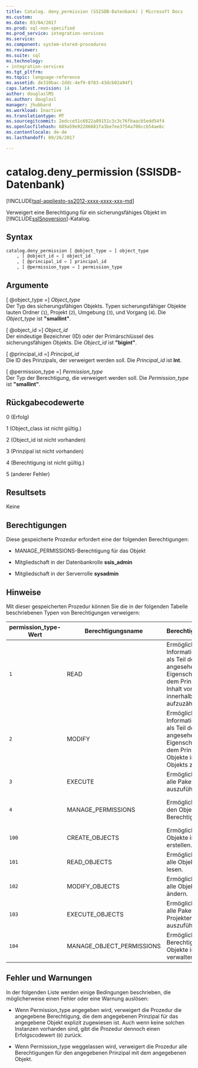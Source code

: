 ```yaml
---
title: Catalog. deny_permission (SSISDB-Datenbank) | Microsoft Docs
ms.custom: 
ms.date: 03/04/2017
ms.prod: sql-non-specified
ms.prod_service: integration-services
ms.service: 
ms.component: system-stored-procedures
ms.reviewer: 
ms.suite: sql
ms.technology:
- integration-services
ms.tgt_pltfrm: 
ms.topic: language-reference
ms.assetid: de310bac-2ddc-4ef9-8783-43dcb02a94f1
caps.latest.revision: 14
author: douglaslMS
ms.author: douglasl
manager: jhubbard
ms.workload: Inactive
ms.translationtype: MT
ms.sourcegitcommit: 2edcce51c6822a89151c3c3c76fbaacb5edd54f4
ms.openlocfilehash: 689a59e92286881fa3be7ee3754a786ccb54ae6c
ms.contentlocale: de-de
ms.lasthandoff: 09/26/2017

---
```

# <a name="catalogdenypermission-ssisdb-database"></a>catalog.deny_permission (SSISDB-Datenbank)
[!INCLUDE[tsql-appliesto-ss2012-xxxx-xxxx-xxx-md](../../includes/tsql-appliesto-ss2012-xxxx-xxxx-xxx-md.md)]

  Verweigert eine Berechtigung für ein sicherungsfähiges Objekt im [!INCLUDE[ssISnoversion](../../includes/ssisnoversion-md.md)]-Katalog.  
  
## <a name="syntax"></a>Syntax  
  
```sql
catalog.deny_permission [ @object_type = ] object_type  
    , [ @object_id = ] object_id  
    , [ @principal_id = ] principal_id  
    , [ @permission_type = ] permission_type  
```  
  
## <a name="arguments"></a>Argumente  
 [ @object_type =] *Object_type*  
 Der Typ des sicherungsfähigen Objekts. Typen sicherungsfähiger Objekte lauten Ordner (`1`), Projekt (`2`), Umgebung (`3`), und Vorgang (`4`). Die *Object_type* ist **"smallint"***.*  
  
 [ @object_id =] *Object_id*  
 Der eindeutige Bezeichner (ID) oder der Primärschlüssel des sicherungsfähigen Objekts. Die *Object_id* ist **"bigint"**.  
  
 [ @principal_id =] *Principal_id*  
 Die ID des Prinzipals, der verweigert werden soll. Die *Principal_id* ist **Int**.  
  
 [ @permission_type =] *Permission_type*  
 Der Typ der Berechtigung, die verweigert werden soll. Die *Permission_type* ist **"smallint"**.  
  
## <a name="return-code-values"></a>Rückgabecodewerte  
 0 (Erfolg)  
  
 1 (Object_class ist nicht gültig.)  
  
 2 (Object_id ist nicht vorhanden)  
  
 3 (Prinzipal ist nicht vorhanden)  
  
 4 (Berechtigung ist nicht gültig.)  
  
 5 (anderer Fehler)  
  
## <a name="result-sets"></a>Resultsets  
 Keine  
  
## <a name="permissions"></a>Berechtigungen  
 Diese gespeicherte Prozedur erfordert eine der folgenden Berechtigungen:  
  
-   MANAGE_PERMISSIONS-Berechtigung für das Objekt  
  
-   Mitgliedschaft in der Datenbankrolle **ssis_admin**  
  
-   Mitgliedschaft in der Serverrolle **sysadmin**  
  
## <a name="remarks"></a>Hinweise  
 Mit dieser gespeicherten Prozedur können Sie die in der folgenden Tabelle beschriebenen Typen von Berechtigungen verweigern:  
  
|permission_type-Wert|Berechtigungsname|Berechtigungsbeschreibung|Anwendbare Objekttypen|  
|----------------------------|---------------------|----------------------------|-----------------------------|  
|`1`|READ|Ermöglicht es dem Prinzipal, Informationen zu lesen, die als Teil des Objekts angesehen werden, z. B. Eigenschaften. Ermöglicht es dem Prinzipal nicht, den Inhalt von anderen Objekten innerhalb des Objekts aufzuzählen oder zu lesen.|Ordner, Projekt, Umgebung, Vorgang|  
|`2`|MODIFY|Ermöglicht es dem Prinzipal, Informationen zu ändern, die als Teil des Objekts angesehen werden, z. B. Eigenschaften. Ermöglicht es dem Prinzipal nicht, andere Objekte innerhalb des Objekts zu ändern.|Ordner, Projekt, Umgebung, Vorgang|  
|`3`|EXECUTE|Ermöglicht es dem Prinzipal, alle Pakete im Projekt auszuführen.|Projekt|  
|`4`|MANAGE_PERMISSIONS|Ermöglicht es dem Prinzipal, den Objekten Berechtigungen zuzuweisen.|Ordner, Projekt, Umgebung, Vorgang|  
|`100`|CREATE_OBJECTS|Ermöglicht es dem Prinzipal, Objekte im Ordner zu erstellen.|Ordner|  
|`101`|READ_OBJECTS|Ermöglicht es dem Prinzipal, alle Objekte im Ordner zu lesen.|Ordner|  
|`102`|MODIFY_OBJECTS|Ermöglicht es dem Prinzipal, alle Objekte im Ordner zu ändern.|Ordner|  
|`103`|EXECUTE_OBJECTS|Ermöglicht es dem Prinzipal, alle Pakete aus allen Projekten im Ordner auszuführen.|Ordner|  
|`104`|MANAGE_OBJECT_PERMISSIONS|Ermöglicht es dem Prinzipal, Berechtigungen für alle Objekte im Ordner zu verwalten.|Ordner|  
  
## <a name="errors-and-warnings"></a>Fehler und Warnungen  
 In der folgenden Liste werden einige Bedingungen beschrieben, die möglicherweise einen Fehler oder eine Warnung auslösen:  
  
-   Wenn Permission_type angegeben wird, verweigert die Prozedur die angegebene Berechtigung, die dem angegebenen Prinzipal für das angegebene Objekt explizit zugewiesen ist. Auch wenn keine solchen Instanzen vorhanden sind, gibt die Prozedur dennoch einen Erfolgscodewert (`0`) zurück.  
  
-   Wenn Permission_type weggelassen wird, verweigert die Prozedur alle Berechtigungen für den angegebenen Prinzipal mit dem angegebenen Objekt.  
  
  

